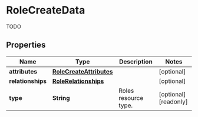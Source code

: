 

# RoleCreateData

TODO
## Properties

Name | Type | Description | Notes
------------ | ------------- | ------------- | -------------
**attributes** | [**RoleCreateAttributes**](RoleCreateAttributes.md) |  |  [optional]
**relationships** | [**RoleRelationships**](RoleRelationships.md) |  |  [optional]
**type** | **String** | Roles resource type. |  [optional] [readonly]




